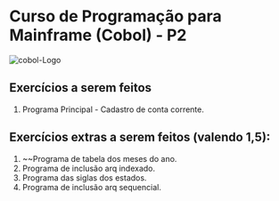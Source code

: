# Curso de Programação para Mainframe (Cobol) - P2
![cobol-Logo](https://1.bp.blogspot.com/-k8Lb2XeAARA/VxlxJZ5vX3I/AAAAAAAARrM/kuLTUZq8Zhc-8hvLWWi01uk5BY9fUcS0wCLcB/s1600/BANNER.jpg)

## Exercícios a serem feitos

1. Programa Principal - Cadastro de conta corrente.

## Exercícios extras a serem feitos (valendo 1,5):

1. ~~Programa de tabela dos meses do ano.
2. Programa de inclusão arq indexado.
3. Programa das siglas dos estados.
4. Programa de inclusão arq sequencial.
